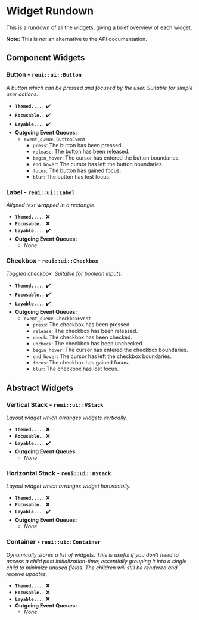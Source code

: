# Widget Rundown

This is a rundown of all the widgets, giving a brief overview of each widget.

**Note:** This is *not* an alternative to the API documentation.

## Component Widgets

### Button - `reui::ui::Button`

*A button which can be pressed and focused by the user. Suitable for simple user actions.*

- **`Themed.....`** ✔️
- **`Focusable..`** ✔️
- **`Layable....`** ✔️
- **Outgoing Event Queues:**
    - `event_queue`: `ButtonEvent`
        - `press`: The button has been pressed.
        - `release`: The button has been released.
        - `begin_hover`: The cursor has entered the button boundaries.
        - `end_hover`: The cursor has left the button boundaries.
        - `focus`: The button has gained focus.
        - `blur`: The button has lost focus.

### Label - `reui::ui::Label`

*Aligned text wrapped in a rectangle.*

- **`Themed.....`** ❌
- **`Focusable..`** ❌
- **`Layable....`** ✔️
- **Outgoing Event Queues:**
    - *None*

### Checkbox - `reui::ui::Checkbox`

*Toggled checkbox. Suitable for boolean inputs.*

- **`Themed.....`** ✔️
- **`Focusable..`** ✔️
- **`Layable....`** ✔️
- **Outgoing Event Queues:**
    - `event_queue`: `CheckboxEvent`
        - `press`: The checkbox has been pressed.
        - `release`: The checkbox has been released.
        - `check`: The checkbox has been checked.
        - `uncheck`: The checkbox has been unchecked.
        - `begin_hover`: The cursor has entered the checkbox boundaries.
        - `end_hover`: The cursor has left the checkbox boundaries.
        - `focus`: The checkbox has gained focus.
        - `blur`: The checkbox has lost focus.

## Abstract Widgets

### Vertical Stack - `reui::ui::VStack`

*Layout widget which arranges widgets vertically.*

- **`Themed.....`** ❌
- **`Focusable..`** ❌
- **`Layable....`** ✔️
- **Outgoing Event Queues:**
    - *None*

### Horizontal Stack - `reui::ui::HStack`

*Layout widget which arranges widget horizontally.*

- **`Themed.....`** ❌
- **`Focusable..`** ❌
- **`Layable....`** ✔️
- **Outgoing Event Queues:**
    - *None*

### Container - `reui::ui::Container`

*Dynamically stores a list of widgets. This is useful if you don't need to access a child past initialization-time; essentially grouping it into a single child to minimize unused fields.*
*The children will still be rendered and receive updates.*

- **`Themed.....`** ❌
- **`Focusable..`** ❌
- **`Layable....`** ❌
- **Outgoing Event Queues:**
    - *None*
